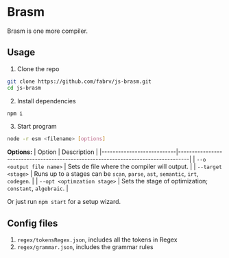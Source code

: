 # Brasm
Brasm is one more compiler.

## Usage
1. Clone the repo
```bash
git clone https://github.com/fabrv/js-brasm.git
cd js-brasm
```
2. Install dependencies
```bash
npm i
```
3. Start program
```bash
node -r esm <filename> [options]
```
**Options:**
| Option                    | Description                                                                      |
|---------------------------|----------------------------------------------------------------------------------|
| `--o <output file name>`    | Sets de file where the compiler will output.                                     |
| `--target <stage>`          | Runs up to a stages can be `scan`, `parse`, `ast`, `semantic`, `irt`, `codegen`. |
| `--opt <optimzation stage>` | Sets the stage of optimization; `constant`, `algebraic`.                         |
  
Or just run `npm start` for a setup wizard.
## Config files
1. `regex/tokensRegex.json`, includes all the tokens in Regex
2. `regex/grammar.json`, includes the grammar rules